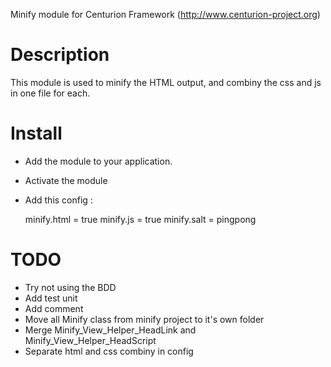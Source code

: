 
Minify module for Centurion Framework (http://www.centurion-project.org)

# Description


This module is used to minify the HTML output, and combiny the css and js in one file for each.

# Install

- Add the module to your application.
- Activate the module
- Add this config :


    minify.html = true
    minify.js = true
    minify.salt = pingpong


# TODO

- Try not using the BDD
- Add test unit
- Add comment
- Move all Minify class from minify project to it's own folder
- Merge Minify_View_Helper_HeadLink and Minify_View_Helper_HeadScript
- Separate html and css combiny in config
